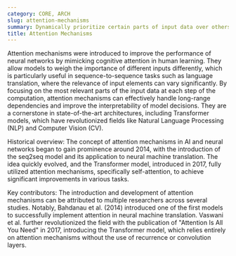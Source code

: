 ```yaml
---
category: CORE, ARCH
slug: attention-mechanisms
summary: Dynamically prioritize certain parts of input data over others, enabling models to focus on relevant information when processing complex data sequences.
title: Attention Mechanisms
---
```


Attention mechanisms were introduced to improve the performance of neural networks by mimicking cognitive attention in human learning. They allow models to weigh the importance of different inputs differently, which is particularly useful in sequence-to-sequence tasks such as language translation, where the relevance of input elements can vary significantly. By focusing on the most relevant parts of the input data at each step of the computation, attention mechanisms can effectively handle long-range dependencies and improve the interpretability of model decisions. They are a cornerstone in state-of-the-art architectures, including Transformer models, which have revolutionized fields like Natural Language Processing (NLP) and Computer Vision (CV).

Historical overview: The concept of attention mechanisms in AI and neural networks began to gain prominence around 2014, with the introduction of the seq2seq model and its application to neural machine translation. The idea quickly evolved, and the Transformer model, introduced in 2017, fully utilized attention mechanisms, specifically self-attention, to achieve significant improvements in various tasks.

Key contributors: The introduction and development of attention mechanisms can be attributed to multiple researchers across several studies. Notably, Bahdanau et al. (2014) introduced one of the first models to successfully implement attention in neural machine translation. Vaswani et al. further revolutionized the field with the publication of "Attention Is All You Need" in 2017, introducing the Transformer model, which relies entirely on attention mechanisms without the use of recurrence or convolution layers.